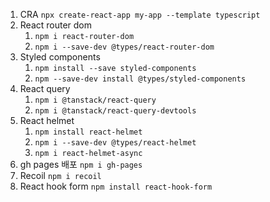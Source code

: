 1. CRA `npx create-react-app my-app --template typescript`
2. React router dom
   1. `npm i react-router-dom`
   2. `npm i --save-dev @types/react-router-dom`
3. Styled components
   1. `npm install --save styled-components`
   2. `npm --save-dev install @types/styled-components`
4. React query
   1. `npm i @tanstack/react-query`
   2. `npm i @tanstack/react-query-devtools`
5. React helmet
   1. `npm install react-helmet`
   2. `npm i --save-dev @types/react-helmet`
   3. `npm i react-helmet-async`
6. gh pages 배포 `npm i gh-pages`
7. Recoil `npm i recoil`
8. React hook form `npm install react-hook-form`
